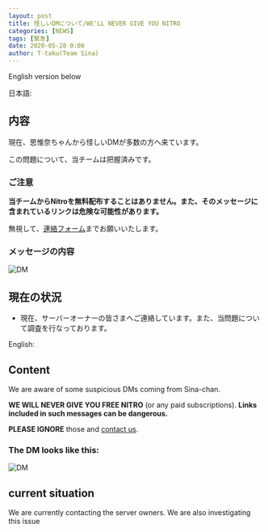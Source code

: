 ```yaml
---
layout: post
title: 怪しいDMについて/WE'LL NEVER GIVE YOU NITRO
categories: [NEWS]
tags: [緊急]
date: 2020-05-28 0:00
author: T-taku(Team Sina)
---
```


English version below

日本語:

## 内容
現在、思惟奈ちゃんから怪しいDMが多数の方へ来ています。

この問題について、当チームは把握済みです。

### ご注意
**当チームからNitroを無料配布することはありません。また、そのメッセージに含まれているリンクは危険な可能性があります。**

無視して、<a class="a-orange" href="https://sina-chan-d.com/contact">連絡フォーム</a>までお願いいたします。

### メッセージの内容
<!--わざとimg-->
<img src="https://www.jun50.jp/34b4db6401248b0c.PNG" alt="DM" />

## 現在の状況
 - 現在、サーバーオーナーの皆さまへご連絡しています。また、当問題について調査を行なっております。

English:

## Content
We are aware of some suspicious DMs coming from Sina-chan.

**WE WILL NEVER GIVE YOU FREE NITRO** (or any paid subscriptions). **Links included in such messages can be dangerous.**

**PLEASE IGNORE** those and <a class="a-orange" href="https://sina-chan-d.com/contact"> contact us</a>.

### The DM looks like this:
<img src="https://www.jun50.jp/34b4db6401248b0c.PNG" alt="DM" />

## current situation
We are currently contacting the server owners. We are also investigating this issue